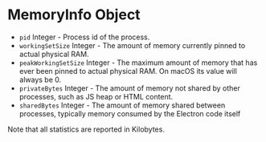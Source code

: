 # MemoryInfo Object

* `pid` Integer - Process id of the process.
* `workingSetSize` Integer - The amount of memory currently pinned to actual physical RAM.
* `peakWorkingSetSize` Integer - The maximum amount of memory that has ever been pinned to actual physical RAM. On macOS its value will always be 0.
* `privateBytes` Integer - The amount of memory not shared by other processes, such as JS heap or HTML content.
* `sharedBytes` Integer - The amount of memory shared between processes, typically memory consumed by the Electron code itself

Note that all statistics are reported in Kilobytes.
